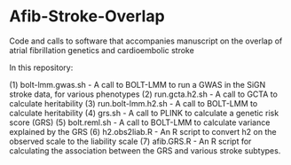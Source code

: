 # Afib-Stroke-Overlap
Code and calls to software that accompanies manuscript on the overlap of atrial fibrillation genetics and cardioembolic stroke

In this repository:

(1) bolt-lmm.gwas.sh
    - A call to BOLT-LMM to run a GWAS in the SiGN stroke data, for various phenotypes
(2) run.gcta.h2.sh
    - A call to GCTA to calculate heritability
(3) run.bolt-lmm.h2.sh
    - A call to BOLT-LMM to calculate heritability
(4) grs.sh
    - A call to PLINK to calculate a genetic risk score (GRS)
(5) bolt.reml.sh
    - A call to BOLT-LMM to calculate variance explained by the GRS
(6) h2.obs2liab.R
    - An R script to convert h2 on the observed scale to the liability scale
(7) afib.GRS.R
    - An R script for calculating the association between the GRS and various stroke subtypes.

